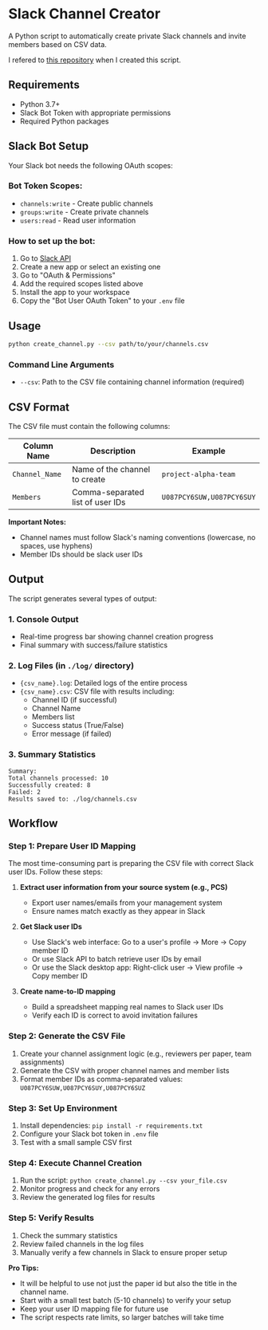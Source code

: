 # Slack Channel Creator

A Python script to automatically create private Slack channels and invite members based on CSV data.

I refered to [this repository](https://github.com/kashtodi/Slack-Channel-Creator) when I created this script.


## Requirements

- Python 3.7+
- Slack Bot Token with appropriate permissions
- Required Python packages

## Slack Bot Setup

Your Slack bot needs the following OAuth scopes:

### Bot Token Scopes:
- `channels:write` - Create public channels
- `groups:write` - Create private channels
- `users:read` - Read user information

### How to set up the bot:
1. Go to [Slack API](https://api.slack.com/apps)
2. Create a new app or select an existing one
3. Go to "OAuth & Permissions"
4. Add the required scopes listed above
5. Install the app to your workspace
6. Copy the "Bot User OAuth Token" to your `.env` file

## Usage

```bash
python create_channel.py --csv path/to/your/channels.csv
```

### Command Line Arguments

- `--csv`: Path to the CSV file containing channel information (required)

## CSV Format

The CSV file must contain the following columns:

| Column Name | Description | Example |
|-------------|-------------|---------|
| `Channel_Name` | Name of the channel to create | `project-alpha-team` |
| `Members` | Comma-separated list of user IDs | `U087PCY6SUW,U087PCY6SUY` |


**Important Notes:**
- Channel names must follow Slack's naming conventions (lowercase, no spaces, use hyphens)
- Member IDs should be slack user IDs

## Output

The script generates several types of output:

### 1. Console Output
- Real-time progress bar showing channel creation progress
- Final summary with success/failure statistics

### 2. Log Files (in `./log/` directory)
- `{csv_name}.log`: Detailed logs of the entire process
- `{csv_name}.csv`: CSV file with results including:
  - Channel ID (if successful)
  - Channel Name
  - Members list
  - Success status (True/False)
  - Error message (if failed)

### 3. Summary Statistics
```
Summary:
Total channels processed: 10
Successfully created: 8
Failed: 2
Results saved to: ./log/channels.csv
```

## Workflow

### Step 1: Prepare User ID Mapping
The most time-consuming part is preparing the CSV file with correct Slack user IDs. Follow these steps:

1. **Extract user information from your source system (e.g., PCS)**
   - Export user names/emails from your management system
   - Ensure names match exactly as they appear in Slack

2. **Get Slack user IDs**
   - Use Slack's web interface: Go to a user's profile → More → Copy member ID
   - Or use Slack API to batch retrieve user IDs by email
   - Or use the Slack desktop app: Right-click user → View profile → Copy member ID

3. **Create name-to-ID mapping**
   - Build a spreadsheet mapping real names to Slack user IDs
   - Verify each ID is correct to avoid invitation failures

### Step 2: Generate the CSV File
1. Create your channel assignment logic (e.g., reviewers per paper, team assignments)
2. Generate the CSV with proper channel names and member lists
3. Format member IDs as comma-separated values: `U087PCY6SUW,U087PCY6SUY,U087PCY6SUZ`

### Step 3: Set Up Environment
1. Install dependencies: `pip install -r requirements.txt`
2. Configure your Slack bot token in `.env` file
3. Test with a small sample CSV first

### Step 4: Execute Channel Creation
1. Run the script: `python create_channel.py --csv your_file.csv`
2. Monitor progress and check for any errors
3. Review the generated log files for results

### Step 5: Verify Results
1. Check the summary statistics
2. Review failed channels in the log files
3. Manually verify a few channels in Slack to ensure proper setup

**Pro Tips:**
- It will be helpful to use not just the paper id but also the title in the channel name.
- Start with a small test batch (5-10 channels) to verify your setup
- Keep your user ID mapping file for future use
- The script respects rate limits, so larger batches will take time